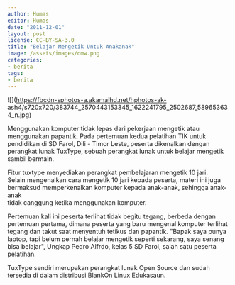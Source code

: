 ```yaml
---
author: Humas
editor: Humas
date: "2011-12-01"
layout: post
license: CC-BY-SA-3.0
title: "Belajar Mengetik Untuk Anakanak"
image: /assets/images/omw.png
categories:
- berita
tags:
- berita
---
```


![](https://fbcdn-sphotos-a.akamaihd.net/hphotos-ak-
ash4/s720x720/383744_2570443153345_1622241795_2502687_589653634_n.jpg)

Menggunakan komputer tidak lepas dari pekerjaan mengetik atau  
menggunakan papantik. Pada pertemuan kedua pelatihan TIK untuk  
pendidikan di SD Farol, Dili - Timor Leste, peserta dikenalkan dengan  
perangkat lunak TuxType, sebuah perangkat lunak untuk belajar mengetik  
sambil bermain.  
  
Fitur tuxtype menyediakan perangkat pembelajaran mengetik 10 jari.  
Selain mengenalkan cara mengetik 10 jari kepada peserta, materi ini juga  
bermaksud memperkenalkan komputer kepada anak-anak, sehingga anak-anak  
tidak canggung ketika menggunakan komputer.  
  
Pertemuan kali ini peserta terlihat tidak begitu tegang, berbeda dengan  
pertemuan pertama, dimana peserta yang baru mengenal komputer terlihat  
tegang dan takut saat menyentuh tetikus dan papantik. "Bapak saya punya  
laptop, tapi belum pernah belajar mengetik seperti sekarang, saya senang  
bisa belajar", Ungkap Pedro Alfrdo, kelas 5 SD Farol, salah satu peserta  
pelatihan.  
  
TuxType sendiri merupakan perangkat lunak Open Source dan sudah  
tersedia di dalam distribusi BlankOn Linux Edukasaun.


    